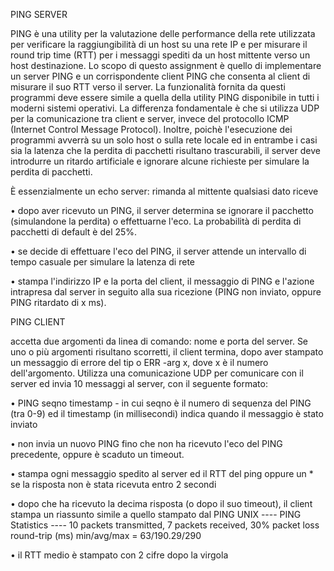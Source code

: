 PING SERVER

PING è una utility per la valutazione delle performance della rete utilizzata per verificare la raggiungibilità di un host su una rete IP e per misurare il round trip time (RTT) per i messaggi spediti da un host mittente verso un host destinazione. Lo scopo di questo assignment è quello di implementare un server PING e un corrispondente client PING che consenta al client di misurare il suo RTT
verso il server. La funzionalità fornita da questi programmi deve essere simile a quella della utility PING disponibile in tutti i moderni sistemi operativi.
La differenza fondamentale è che si utilizza UDP per la comunicazione tra client e server, invece del protocollo ICMP (Internet Control Message Protocol).
Inoltre, poichè l'esecuzione dei programmi avverrà su un solo host o sulla rete locale ed in entrambe i casi sia la latenza che la perdita di pacchetti risultano trascurabili, 
il server deve introdurre un ritardo artificiale e ignorare alcune richieste per simulare la perdita di pacchetti.

È essenzialmente un echo server: rimanda al mittente qualsiasi dato riceve 

• dopo aver ricevuto un PING, il server determina se ignorare il pacchetto (simulandone la perdita) o effettuarne l'eco. La probabilità di perdita di pacchetti di default è del 25%.

• se decide di effettuare l'eco del PING, il server attende un intervallo di tempo casuale per simulare la latenza di rete

• stampa l'indirizzo IP e la porta del client, il messaggio di PING e l'azione intrapresa dal server in seguito alla sua ricezione (PING non inviato, oppure PING ritardato di x ms).


PING CLIENT

accetta due argomenti da linea di comando: nome e porta del server. 
Se uno o più argomenti risultano scorretti, il client termina, dopo aver stampato un messaggio di errore del tip o ERR -arg x, dove x è il numero dell'argomento.
Utilizza una comunicazione UDP per comunicare con il server ed invia 10 messaggi al server, con il seguente formato:

• PING seqno timestamp - in cui seqno è il numero di sequenza del PING (tra 0-9) ed il timestamp (in millisecondi) indica quando il messaggio è stato inviato

• non invia un nuovo PING fino che non ha ricevuto l'eco del PING precedente, oppure è scaduto un timeout.

• stampa ogni messaggio spedito al server ed il RTT del ping oppure un * se la risposta non è stata ricevuta entro 2 secondi

• dopo che ha ricevuto la decima risposta (o dopo il suo timeout), il client stampa un riassunto simile a quello stampato dal PING UNIX
	---- PING Statistics ----
	10 packets transmitted, 7 packets received, 30% packet loss
	round-trip (ms) min/avg/max = 63/190.29/290
	
• il RTT medio è stampato con 2 cifre dopo la virgola
